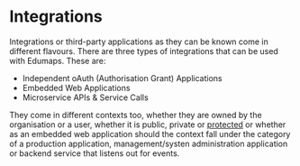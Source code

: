 

# Integrations

Integrations or third-party applications as they can be known come in different flavours. There are three types of integrations that can be used with Edumaps. These are:

* Independent oAuth (Authorisation Grant) Applications
* Embedded Web Applications
* Microservice APIs & Service Calls

They come in different contexts too, whether they are owned by the organisation or a user, whether it is public, private or [protected]() or whether as an embedded web application should the context fall under the category of a production application, management/systen administration application or backend service that listens out for events.


